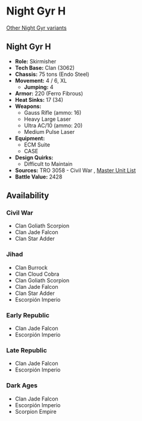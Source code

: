 # Night Gyr H 

[Other Night Gyr variants](../night_gyr.md) 

## Night Gyr H 

- **Role:** Skirmisher 
- **Tech Base:** Clan (3062) 
- **Chassis:** 75 tons (Endo Steel) 
- **Movement:** 4 / 6, XL 
  - **Jumping:** 4 
- **Armor:** 220 (Ferro Fibrous) 
- **Heat Sinks:** 17 (34) 
- **Weapons:** 
  - Gauss Rifle (ammo: 16) 
  - Heavy Large Laser 
  - Ultra AC/10 (ammo: 20) 
  - Medium Pulse Laser 
- **Equipment:** 
  - ECM Suite 
  - CASE 
- **Design Quirks:** 
  - Difficult to Maintain 
- **Sources:** TRO 3058 - Civil War , [Master Unit List](http://masterunitlist.info/Unit/Details/2269/night-gyr-h) 
- **Battle Value:** 2428 

## Availability 

### Civil War 

- Clan Goliath Scorpion 
- Clan Jade Falcon 
- Clan Star Adder 

### Jihad 

- Clan Burrock 
- Clan Cloud Cobra 
- Clan Goliath Scorpion 
- Clan Jade Falcon 
- Clan Star Adder 
- Escorpión Imperio 

### Early Republic 

- Clan Jade Falcon 
- Escorpión Imperio 

### Late Republic 

- Clan Jade Falcon 
- Escorpión Imperio 

### Dark Ages 

- Clan Jade Falcon 
- Escorpión Imperio 
- Scorpion Empire 

